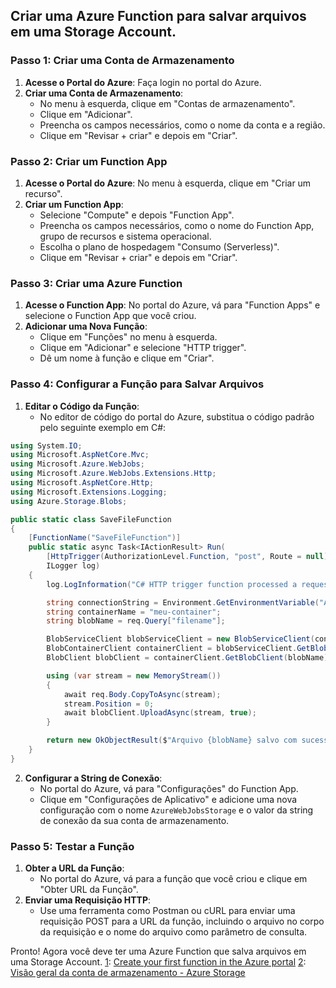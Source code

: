 ## Criar uma Azure Function para salvar arquivos em uma Storage Account. 

### Passo 1: Criar uma Conta de Armazenamento
1. **Acesse o Portal do Azure**: Faça login no portal do Azure.
2. **Criar uma Conta de Armazenamento**:
   - No menu à esquerda, clique em "Contas de armazenamento".
   - Clique em "Adicionar".
   - Preencha os campos necessários, como o nome da conta e a região.
   - Clique em "Revisar + criar" e depois em "Criar".

### Passo 2: Criar um Function App
1. **Acesse o Portal do Azure**: No menu à esquerda, clique em "Criar um recurso".
2. **Criar um Function App**:
   - Selecione "Compute" e depois "Function App".
   - Preencha os campos necessários, como o nome do Function App, grupo de recursos e sistema operacional.
   - Escolha o plano de hospedagem "Consumo (Serverless)".
   - Clique em "Revisar + criar" e depois em "Criar".

### Passo 3: Criar uma Azure Function
1. **Acesse o Function App**: No portal do Azure, vá para "Function Apps" e selecione o Function App que você criou.
2. **Adicionar uma Nova Função**:
   - Clique em "Funções" no menu à esquerda.
   - Clique em "Adicionar" e selecione "HTTP trigger".
   - Dê um nome à função e clique em "Criar".

### Passo 4: Configurar a Função para Salvar Arquivos
1. **Editar o Código da Função**:
   - No editor de código do portal do Azure, substitua o código padrão pelo seguinte exemplo em C#:

```csharp
using System.IO;
using Microsoft.AspNetCore.Mvc;
using Microsoft.Azure.WebJobs;
using Microsoft.Azure.WebJobs.Extensions.Http;
using Microsoft.AspNetCore.Http;
using Microsoft.Extensions.Logging;
using Azure.Storage.Blobs;

public static class SaveFileFunction
{
    [FunctionName("SaveFileFunction")]
    public static async Task<IActionResult> Run(
        [HttpTrigger(AuthorizationLevel.Function, "post", Route = null)] HttpRequest req,
        ILogger log)
    {
        log.LogInformation("C# HTTP trigger function processed a request.");

        string connectionString = Environment.GetEnvironmentVariable("AzureWebJobsStorage");
        string containerName = "meu-container";
        string blobName = req.Query["filename"];

        BlobServiceClient blobServiceClient = new BlobServiceClient(connectionString);
        BlobContainerClient containerClient = blobServiceClient.GetBlobContainerClient(containerName);
        BlobClient blobClient = containerClient.GetBlobClient(blobName);

        using (var stream = new MemoryStream())
        {
            await req.Body.CopyToAsync(stream);
            stream.Position = 0;
            await blobClient.UploadAsync(stream, true);
        }

        return new OkObjectResult($"Arquivo {blobName} salvo com sucesso no container {containerName}.");
    }
}
```

2. **Configurar a String de Conexão**:
   - No portal do Azure, vá para "Configurações" do Function App.
   - Clique em "Configurações de Aplicativo" e adicione uma nova configuração com o nome `AzureWebJobsStorage` e o valor da string de conexão da sua conta de armazenamento.

### Passo 5: Testar a Função
1. **Obter a URL da Função**:
   - No portal do Azure, vá para a função que você criou e clique em "Obter URL da Função".
2. **Enviar uma Requisição HTTP**:
   - Use uma ferramenta como Postman ou cURL para enviar uma requisição POST para a URL da função, incluindo o arquivo no corpo da requisição e o nome do arquivo como parâmetro de consulta.

Pronto! Agora você deve ter  uma Azure Function que salva arquivos em uma Storage Account. 
[1](https://learn.microsoft.com/en-us/azure/azure-functions/functions-create-function-app-portal): [Create your first function in the Azure portal](https://learn.microsoft.com/en-us/azure/azure-functions/functions-create-function-app-portal)
[2](https://learn.microsoft.com/en-us/azure/azure-functions/functions-create-your-first-function-visual-studio): [Visão geral da conta de armazenamento - Azure Storage](https://learn.microsoft.com/pt-br/azure/storage/common/storage-account-overview)

